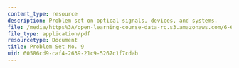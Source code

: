 ```yaml
---
content_type: resource
description: Problem set on optical signals, devices, and systems.
file: /media/https%3A/open-learning-course-data-rc.s3.amazonaws.com/6-637-optical-signals-devices-and-systems-spring-2003/60586cd9caf4263921c95267c1f7cdab_6637pset9.pdf
file_type: application/pdf
resourcetype: Document
title: Problem Set No. 9
uid: 60586cd9-caf4-2639-21c9-5267c1f7cdab
---
```

